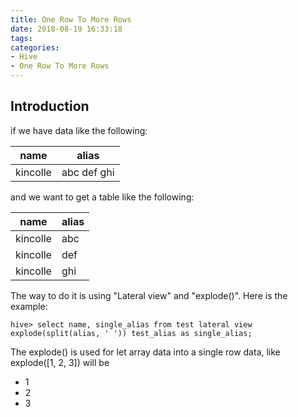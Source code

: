 ```yaml
---
title: One Row To More Rows
date: 2018-08-19 16:33:18
tags:
categories:
- Hive
- One Row To More Rows
---
```


## Introduction
if we have data like the following:

| name | alias| 
| ------ | ------ | 
| kincolle | abc def ghi|

and we want to get a table like the following:

| name | alias| 
| ------ | ------ | 
| kincolle | abc |
| kincolle | def |
| kincolle | ghi|

The way to do it is using "Lateral view" and "explode()". Here is the example:

	hive> select name, single_alias from test lateral view explode(split(alias, ' ')) test_alias as single_alias;

The explode() is used for let array data into a single row data, like explode([1, 2, 3]) will be
  
- 1
- 2
- 3


